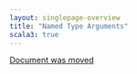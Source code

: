 ```yaml
---
layout: singlepage-overview
title: "Named Type Arguments"
scala3: true
---
```


<!-- THIS FILE HAS BEEN GENERATED BY SCALADOC PREPROCESSOR. NOTE THAT ANY CHANGES TO THIS FILE CAN BE OVERRIDEN IN THE FUTURE -->

[Document was moved](../experimental/named-typeargs.md)
